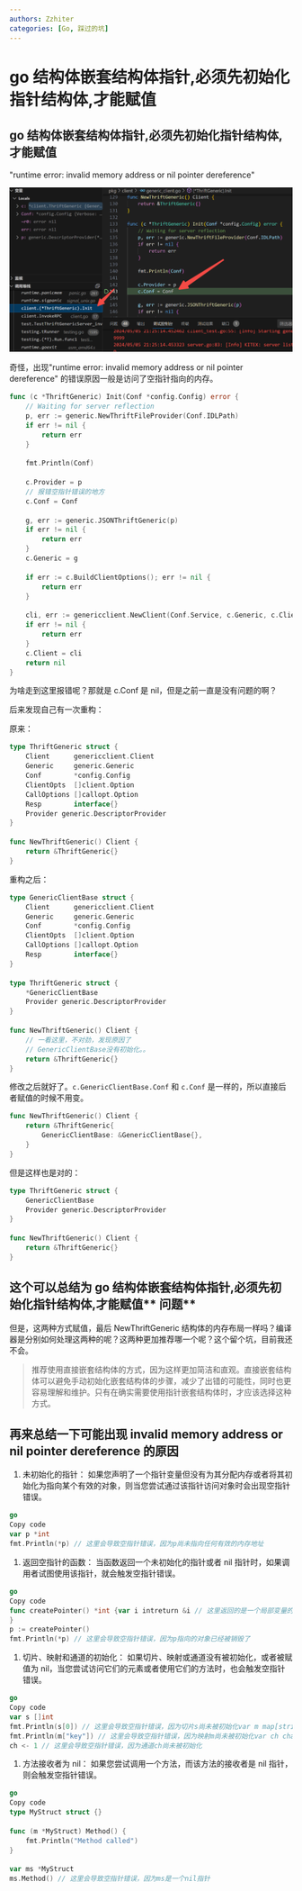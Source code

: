 ```yaml
---
authors: Zzhiter
categories: [Go, 踩过的坑]
---
```


# go 结构体嵌套结构体指针,必须先初始化指针结构体,才能赋值

## **go 结构体嵌套结构体指针,必须先初始化指针结构体,才能赋值**

"runtime error: invalid memory address or nil pointer dereference"

![](/images/DwsdbIYsBoaMxwxBRKqcmbZ5nbc.png)

奇怪，出现"runtime error: invalid memory address or nil pointer dereference" 的错误原因一般是访问了空指针指向的内存。

```go
func (c *ThriftGeneric) Init(Conf *config.Config) error {
    // Waiting for server reflection
    p, err := generic.NewThriftFileProvider(Conf.IDLPath)
    if err != nil {
        return err
    }

    fmt.Println(Conf)

    c.Provider = p
    // 报错空指针错误的地方
    c.Conf = Conf

    g, err := generic.JSONThriftGeneric(p)
    if err != nil {
        return err
    }
    c.Generic = g

    if err := c.BuildClientOptions(); err != nil {
        return err
    }

    cli, err := genericclient.NewClient(Conf.Service, c.Generic, c.ClientOpts...)
    if err != nil {
        return err
    }
    c.Client = cli
    return nil
}
```

为啥走到这里报错呢？那就是 c.Conf 是 nil，但是之前一直是没有问题的啊？

后来发现自己有一次重构：

原来：

```go
type ThriftGeneric struct {
    Client      genericclient.Client
    Generic     generic.Generic
    Conf        *config.Config
    ClientOpts  []client.Option
    CallOptions []callopt.Option
    Resp        interface{}
    Provider generic.DescriptorProvider
}

func NewThriftGeneric() Client {
    return &ThriftGeneric{}
}
```

重构之后：

```go
type GenericClientBase struct {
    Client      genericclient.Client
    Generic     generic.Generic
    Conf        *config.Config
    ClientOpts  []client.Option
    CallOptions []callopt.Option
    Resp        interface{}
}

type ThriftGeneric struct {
    *GenericClientBase
    Provider generic.DescriptorProvider
}

func NewThriftGeneric() Client {
    // 一看这里，不对劲，发现原因了
    // GenericClientBase没有初始化。。
    return &ThriftGeneric{}
}
```

修改之后就好了。`c.GenericClientBase.Conf` 和 `c.Conf` 是一样的，所以直接后者赋值的时候不用变。

```go
func NewThriftGeneric() Client {
    return &ThriftGeneric{
        GenericClientBase: &GenericClientBase{},
    }
}
```

但是这样也是对的：

```go
type ThriftGeneric struct {
    GenericClientBase
    Provider generic.DescriptorProvider
}

func NewThriftGeneric() Client {
    return &ThriftGeneric{}
}
```

## 这个可以总结为 **go 结构体嵌套结构体指针,必须先初始化指针结构体,才能赋值**** 问题**

但是，这两种方式赋值，最后 NewThriftGeneric 结构体的内存布局一样吗？编译器是分别如何处理这两种的呢？这两种更加推荐哪一个呢？这个留个坑，目前我还不会。

> 推荐使用直接嵌套结构体的方式，因为这样更加简洁和直观。直接嵌套结构体可以避免手动初始化嵌套结构体的步骤，减少了出错的可能性，同时也更容易理解和维护。只有在确实需要使用指针嵌套结构体时，才应该选择这种方式。

## 再来总结一下可能出现 invalid memory address or nil pointer dereference 的原因

1. 未初始化的指针： 如果您声明了一个指针变量但没有为其分配内存或者将其初始化为指向某个有效的对象，则当您尝试通过该指针访问对象时会出现空指针错误。

```go
go
Copy code
var p *int
fmt.Println(*p) // 这里会导致空指针错误，因为p尚未指向任何有效的内存地址
```

1. 返回空指针的函数： 当函数返回一个未初始化的指针或者 nil 指针时，如果调用者试图使用该指针，就会触发空指针错误。

```go
go
Copy code
func createPointer() *int {var i intreturn &i // 这里返回的是一个局部变量的地址，当函数返回后，该指针将不再有效
}
p := createPointer()
fmt.Println(*p) // 这里会导致空指针错误，因为p指向的对象已经被销毁了
```

1. 切片、映射和通道的初始化： 如果切片、映射或通道没有被初始化，或者被赋值为 nil，当您尝试访问它们的元素或者使用它们的方法时，也会触发空指针错误。

```go
go
Copy code
var s []int
fmt.Println(s[0]) // 这里会导致空指针错误，因为切片s尚未被初始化var m map[string]int
fmt.Println(m["key"]) // 这里会导致空指针错误，因为映射m尚未被初始化var ch chan int
ch <- 1 // 这里会导致空指针错误，因为通道ch尚未被初始化
```

1. 方法接收者为 nil： 如果您尝试调用一个方法，而该方法的接收者是 nil 指针，则会触发空指针错误。

```go
go
Copy code
type MyStruct struct {}

func (m *MyStruct) Method() {
    fmt.Println("Method called")
}

var ms *MyStruct
ms.Method() // 这里会导致空指针错误，因为ms是一个nil指针
```
